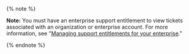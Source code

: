 {% note %}

**Note:** You must have an enterprise support entitlement to view tickets associated with an organization or enterprise account. For more information, see "[Managing support entitlements for your enterprise](/enterprise-cloud@latest/admin/user-management/managing-users-in-your-enterprise/managing-support-entitlements-for-your-enterprise)."

{% endnote %}  
